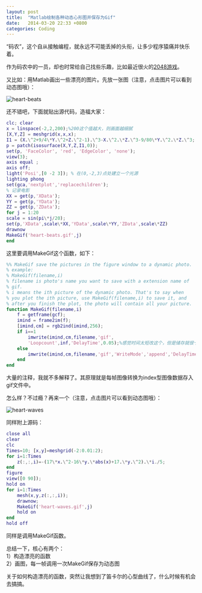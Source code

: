 ```yaml
---
layout: post
title:  "Matlab绘制各种动态心形图并保存为Gif"
date:   2014-03-20 22:33 +0800
categories: Coding
---
```



“码农”，这个自从接触编程，就永远不可能丢掉的头衔，让多少程序猿痛并快乐着。

作为码农中的一员，却也时常给自己找些乐趣，比如最近很火的[2048游戏](http://gabrielecirulli.github.io/2048/)。

又比如：用Matlab画出一些漂亮的图片。先放一张图（注意，点击图片可以看到动态图哦）：

![heart-beats](http://7xnluw.com1.z0.glb.clouddn.com/tools_configuration/heart-beats.gif)

还不错吧，下面就贴出源代码，造福大家：

```matlab
clc; clear  
x = linspace(-2,2,200);%200这个值越大，则画面越细腻  
[X,Y,Z] = meshgrid(x,x,x);  
I1 = (X.\^2+9/4\*Y.\^2+Z.\^2-1).\^3-X.\^2.\*Z.\^3-9/80\*Y.\^2.\*Z.\^3;  
p = patch(isosurface(X,Y,Z,I1,0));  
set(p, 'FaceColor', 'red', 'EdgeColor', 'none');  
view(3);  
axis equal ;  
axis off;  
light('Posi',[0 -2 3]); % 在(0,-2,3)点处建立一个光源  
lighting phong  
set(gca,'nextplot','replacechildren');  
% 记录电影  
XX = get(p,'XData');  
YY = get(p,'YData');  
ZZ = get(p,'ZData');  
for j = 1:20  
scale = sin(pi\*j/20);  
set(p,'XData',scale\*XX,'YData',scale\*YY,'ZData',scale\*ZZ)  
drawnow  
MakeGif('heart-beats.gif',j)  
end  
```

这里要调用MakeGif这个函数，如下：

```matlab
%% MakeGif save the pictures in the figure window to a dynamic photo.  
% example:  
% MakeGif(filename,i)  
% filename is photo's name you want to save with a extension name of  
% gif.  
% i means the ith picture of the dynamic photo. That's to say when  
% you plot the ith picture, use MakeGif(filename,i) to save it, and  
% after you finish the plot, the photo will contain all your picture.  
function MakeGif(filename,i)  
	f = getframe(gcf);  
	imind = frame2im(f);  
	[imind,cm] = rgb2ind(imind,256);  
	if i==1  
		imwrite(imind,cm,filename,'gif',
		'Loopcount',inf,'DelayTime',0.05);%感觉时间太短改这个，但是储存就很卡  
	else  
		imwrite(imind,cm,filename,'gif','WriteMode','append','DelayTime',0.1);%感觉时间太短改这个，但是储存就很卡  
	end  
end  
```

大量的注释，我就不多解释了。其原理就是每帧图像转换为index型图像数据存入gif文件中。

怎么样？不过瘾？再来一个（注意，点击图片可以看到动态图哦）：  

![heart-waves](http://7xnluw.com1.z0.glb.clouddn.com/tools_configuration/heart-waves.gif)

同样附上源码：  

```matlab 
close all  
clear  
clc  
Times=10; [x,y]=meshgrid(-2:0.01:2);  
for i=1:Times  
	z(:,:,i)=-(17\*x.\^2-16\*y.\*abs(x)+17.\*y.\^2).\*i./5;  
end  
figure  
view([0 90]);  
hold on  
for i=1:Times  
	mesh(x,y,z(:,:,i));  
	drawnow;  
	MakeGif('heart-waves.gif',j)  
	hold on  
end  
hold off  
```

同样是调用MakeGif函数。

总结一下，核心有两个：  
1）构造漂亮的函数  
2）画图，每一帧调用一次MakeGif保存为动态图  

关于如何构造漂亮的函数，突然让我想到了笛卡尔的心型曲线了，什么时候有机会去搞搞。

